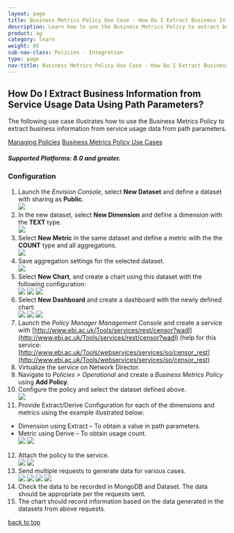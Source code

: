 ```yaml
---
layout: page
title: Business Metrics Policy Use Case - How Do I Extract Business Information Using Path Parameters?
description: Learn how to use the Business Metrics Policy to extract business information from service usage data from path parameters.
product: ag
category: learn
weight: 05
sub-nav-class: Policies - Integration
type: page
nav-title: Business Metrics Policy Use Case - How Do I Extract Business Information from Service Usage Data Using Path Parameters?
---
```


## How Do I Extract Business Information from Service Usage Data Using Path Parameters?

The following use case illustrates how to use the Business Metrics Policy to extract business information from service usage data from path parameters.

<p><a href="policy_management.htm" class="button secondary">Managing Policies</a>  <a href="policies_use_case_toc.html" class="button secondary">Business Metrics Policy Use Cases</a></p>

<h5 class="stamp">Supported Platforms: 8.0 and greater.</h5>

<div id="toc-marker"></div>

### Configuration

1. Launch the *Envision Console*, select **New Dataset** and define a dataset with sharing as **Public**.   
![](images/bus_metrics_pol_usecase2a.jpg)
2. In the new dataset, select **New Dimension** and define a dimension with the **TEXT** type.  
![](images/bus_metrics_pol_usecase2b.jpg)
3. Select **New Metric** in the same dataset and define a metric with the the **COUNT** type and all aggregations.   
![](images/bus_metrics_pol_usecase2c.jpg)
4. Save aggregation settings for the selected dataset.  
![](images/bus_metrics_pol_usecase2d.jpg)
5. Select **New Chart**, and create a chart using this dataset with the following configuration:  
![](images/bus_metrics_pol_usecase2e.jpg)
![](images/bus_metrics_pol_usecase2f.jpg)
![](images/bus_metrics_pol_usecase2g.jpg)
6. Select **New Dashboard** and create a dashboard with the newly defined chart:   
![](images/bus_metrics_pol_usecase2h.jpg)
![](images/bus_metrics_pol_usecase2i.jpg)
![](images/bus_metrics_pol_usecase2j.jpg)
7. Launch the *Policy Manager Management Console* and create a service with [http://www.ebi.ac.uk/Tools/services/rest/censor?wadl](http://www.ebi.ac.uk/Tools/services/rest/censor?wadl)
(help for this service:  [http://www.ebi.ac.uk/Tools/webservices/services/so/censor_rest](http://www.ebi.ac.uk/Tools/webservices/services/so/censor_rest)
8. Virtualize the service on Network Director.
9. Navigate to *Policies > Operational* and create a *Business Metrics Policy* using **Add Policy**. 
10. Configure the policy and select the dataset defined above.   
![](images/bus_metrics_pol_usecase2k.jpg)
11. Provide Extract/Derive Configuration for each of the dimensions and metrics using the example illustrated below:  
  * Dimension using Extract – To obtain a value in path parameters.
  * Metric using Derive – To obtain usage count.  
![](images/bus_metrics_pol_usecase2l.jpg)
![](images/bus_metrics_pol_usecase2m.jpg)
12. Attach the policy to the service.  
![](images/bus_metrics_pol_usecase2n.jpg)
![](images/bus_metrics_pol_usecase2o.jpg)
13. Send multiple requests to generate data for various cases.  
![](images/bus_metrics_pol_usecase2p.jpg)
![](images/bus_metrics_pol_usecase2q.jpg)
![](images/bus_metrics_pol_usecase2r.jpg)
![](images/bus_metrics_pol_usecase2s.jpg)
14. Check the data to be recorded in MongoDB and Dataset. The data should be appropriate per the requests sent.
15. The chart should record information based on the data generated in the datasets from above requests. 

<a href="#top">back to top</a>